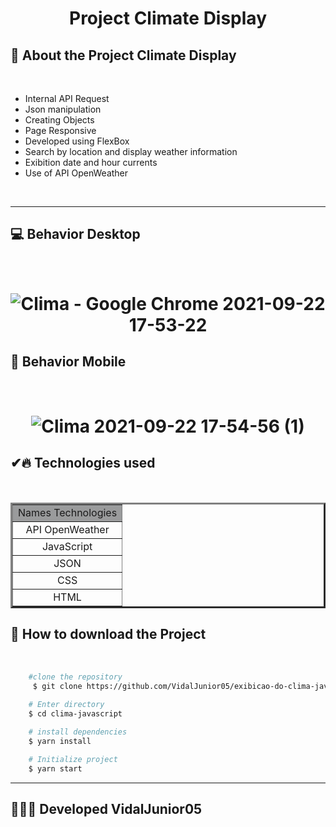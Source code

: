<h1 align="center">
    Project Climate Display
</h1>

## 📒 About the Project Climate Display 
<br/>
<ul>
    <li>Internal API Request</li>
    <li>Json manipulation</li>
    <li>Creating Objects</li>
    <li>Page Responsive</li>
    <li>Developed using FlexBox</li>
    <li>Search by location and display weather information</li>
    <li>Exibition date and hour currents</li>
    <li>Use of API OpenWeather</li>
</ul>
<br/>

---

## 💻 Behavior Desktop
<br/>
<h1 align="center">

![Clima - Google Chrome 2021-09-22 17-53-22](https://user-images.githubusercontent.com/84291331/134420898-ce81441b-ba4e-404c-9b36-bbce4e868b87.gif)

</h1>

## 📱 Behavior Mobile
<br/>
<h1 align="center">

![Clima 2021-09-22 17-54-56 (1)](https://user-images.githubusercontent.com/84291331/134421125-27dc6f07-e616-4318-970a-3036511adbc2.gif)

</h1>

## ✔🔥  Technologies used
<br/>
<table width="200px" border="3">
    <tr align="center">
        <td bgcolor="#9a9b9c">Names Technologies</td>
    </tr>
    <tr align="center">
        <td>API OpenWeather</td>
    </tr>
    <tr align="center">
        <td>JavaScript</td>
    </tr>
    <tr align="center">
        <td>JSON</td>
    </tr>
    <tr align="center">
        <td>CSS</td>
    </tr>
    <tr align="center">
        <td>HTML</td>
    </tr>
</table>

## 📁 How to download the Project 
<br/>

```bash 
    #clone the repository
     $ git clone https://github.com/VidalJunior05/exibicao-do-clima-javascrtip.git
    
    # Enter directory
    $ cd clima-javascript

    # install dependencies
    $ yarn install

    # Initialize project
    $ yarn start
``` 

--- 

## 👩‍💻🔰 Developed VidalJunior05